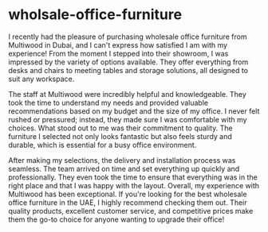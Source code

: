 # wholsale-office-furniture

I recently had the pleasure of purchasing wholesale office furniture from Multiwood in Dubai, and I can't express how satisfied I am with my experience! From the moment I stepped into their showroom, I was impressed by the variety of options available. They offer everything from desks and chairs to meeting tables and storage solutions, all designed to suit any workspace.

The staff at Multiwood were incredibly helpful and knowledgeable. They took the time to understand my needs and provided valuable recommendations based on my budget and the size of my office. I never felt rushed or pressured; instead, they made sure I was comfortable with my choices. What stood out to me was their commitment to quality. The furniture I selected not only looks fantastic but also feels sturdy and durable, which is essential for a busy office environment.

After making my selections, the delivery and installation process was seamless. The team arrived on time and set everything up quickly and professionally. They even took the time to ensure that everything was in the right place and that I was happy with the layout. Overall, my experience with Multiwood has been exceptional. If you're looking for the best wholesale office furniture in the UAE, I highly recommend checking them out. Their quality products, excellent customer service, and competitive prices make them the go-to choice for anyone wanting to upgrade their office!
